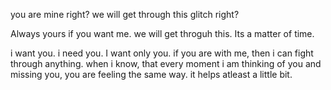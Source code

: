 you are mine right? 
we will get through this glitch right? 

Always yours if you want me. we will get throguh this. Its a matter of time.

i want you. i need you. I want only you. if you are with me, then i can fight through anything. when i know, that every moment i am thinking of you and missing you, you are feeling  the same way. it helps atleast a little bit. 
